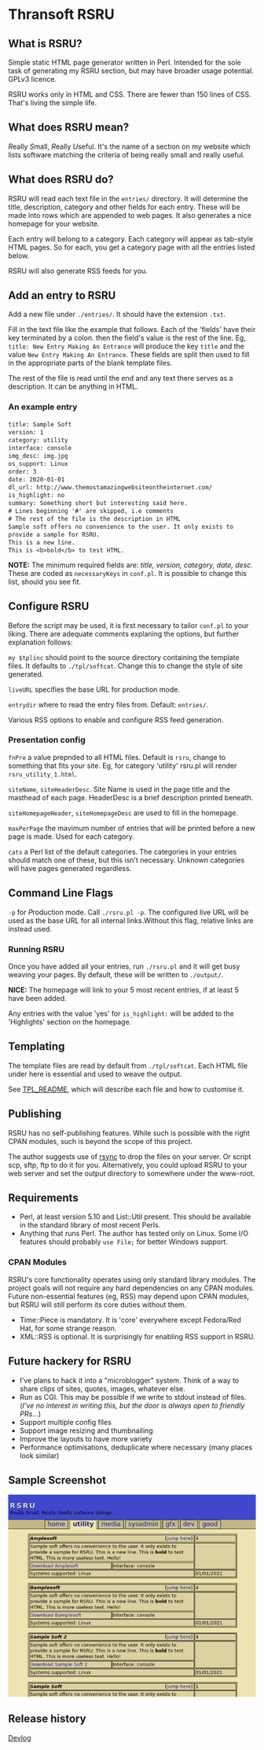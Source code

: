 # Thransoft RSRU

## What is RSRU?
Simple static HTML page generator written in Perl. Intended for the sole task of generating my RSRU section, but may have broader usage potential. GPLv3 licence.

RSRU works only in HTML and CSS. There are fewer than 150 lines of CSS. That's living the simple life.

## What does RSRU mean?
*R*eally *S*mall, *R*eally *U*seful. It's the name of a section on my website which lists software matching the criteria of being really small and really useful.

## What does RSRU do?
RSRU will read each text file in the `entries/` directory. It will determine the title, description, category and other fields for each entry. These will be made into rows which are appended to web pages. It also generates a nice homepage for your website.

Each entry will belong to a category. Each category will appear as tab-style HTML pages. So for each, you get a category page with all the entries listed below.

RSRU will also generate RSS feeds for you.

## Add an entry to RSRU
Add a new file under `./entries/`. It should have the extension `.txt`.

Fill in the text file like the example that follows. Each of the 'fields' have their key terminated by a colon. then the field's value is the rest of the line. Eg, `title: New Entry Making An Entrance` will produce the key `title` and the value `New Entry Making An Entrance`. These fields are split then used to fill in the appropriate parts of the blank template files.

The rest of the file is read until the end and any text there serves as a description. It can be anything in HTML.

### An example entry

```
title: Sample Soft
version: 1
category: utility
interface: console
img_desc: img.jpg
os_support: Linux
order: 3
date: 2020-01-01
dl_url: http://www.themostamazingwebsiteontheinternet.com/
is_highlight: no
summary: Something short but interesting said here.
# Lines beginning '#' are skipped, i.e comments
# The rest of the file is the description in HTML
Sample soft offers no convenience to the user. It only exists to provide a sample for RSRU.
This is a new line.
This is <b>bold</b> to test HTML.
```

**NOTE:** The minimum required fields are: _title, version, category, date, desc_. These are coded as `necessaryKeys` in `conf.pl`. It is possible to change this list, should you see fit.

## Configure RSRU
Before the script may be used, it is first necessary to tailor `conf.pl` to your liking. There are adequate comments explaning the options, but further explanation follows:

`my $tplinc` should point to the source directory containing the template files. It defaults to `./tpl/softcat`. Change this to change the style of site generated.

`liveURL` specifies the base URL for production mode.

`entrydir` where to read the entry files from. Default: `entries/`.

Various RSS options to enable and configure RSS feed generation.

### Presentation config
`fnPre` a value prepnded to all HTML files. Default is `rsru`, change to something that fits your site. Eg, for category 'utility' rsru.pl will render `rsru_utility_1.html`.

`siteName`, `siteHeaderDesc`. Site Name is used in the page title and the masthead of each page. HeaderDesc is a brief description printed beneath.

`siteHomepageHeader`, `siteHomepageDesc` are used to fill in the homepage.

`maxPerPage` the mavimum number of entries that will be printed before a new page is made. Used for each category.

`cats` a Perl list of the default categories. The categories in your entries should match one of these, but this isn't necessary. Unknown categories will have pages generated regardless.

## Command Line Flags

`-p` for *P*roduction mode. Call `./rsru.pl -p`. The configured live URL will be used as the base URL for all internal links.Without this flag, relative links are instead used.


### Running RSRU

Once you have added all your entries, run `./rsru.pl` and it will get busy weaving your pages. By default, these will be written to `./output/`.

**NICE:** The homepage will link to your 5 most recent entries, if at least 5 have been added.

Any entries with the value 'yes' for `is_highlight:` will be added to the 'Highlights' section on the homepage.

## Templating
The template files are read by default from `./tpl/softcat`. Each HTML file under here is essential and used to weave the output.

See [TPL_README](TPL_README.md), which will describe each file and how to customise it.

## Publishing
RSRU has no self-publishing features. While such is possible with the right CPAN modules, such is beyond the scope of this project. 

The author suggests use of [rsync](http://rsync.samba.org) to drop the files on your server. Or script scp, sftp, ftp to do it for you. Alternatively, you could upload RSRU to your web server and set the output directory to somewhere under the www-root.

## Requirements
* Perl, at least version 5.10 and List::Util present. This should be available in the standard library of most recent Perls.
* Anything that runs Perl. The author has tested only on Linux. Some I/O features should probably `use File;` for better Windows support.

### CPAN Modules
RSRU's core functionality operates using only standard library modules. The project goals will not require any hard dependencies on any CPAN modules. Future non-essential features (eg, RSS) may depend upon CPAN modules, but RSRU will still perform its core duties without them.

- Time::Piece is mandatory. It is 'core' everywhere except Fedora/Red Hat, for some strange reason.
- XML::RSS is optional. It is surprisingly for enabling RSS support in RSRU.

## Future hackery for RSRU
* I've plans to hack it into a "microblogger" system. Think of a way to share clips of sites, quotes, images, whatever else.
* Run as CGI. This may be possible if we write to stdout instead of files. (_I've no interest in writing this, but the door is always open to friendly PRs..._)
* Support multiple config files
* Support image resizing and thumbnailing
* Improve the layouts to have more variety
* Performance optimisations, deduplicate where necessary (many places look similar)

## Sample Screenshot

![RSRU Screenshot](misc/rsru1.png)

## Release history
[Devlog](./DEVLOG.md)
